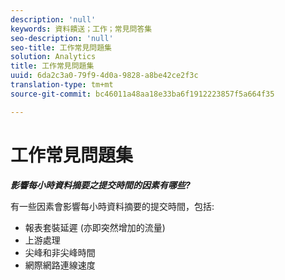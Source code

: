 ```yaml
---
description: 'null'
keywords: 資料饋送；工作；常見問答集
seo-description: 'null'
seo-title: 工作常見問題集
solution: Analytics
title: 工作常見問題集
uuid: 6da2c3a0-79f9-4d0a-9828-a8be42ce2f3c
translation-type: tm+mt
source-git-commit: bc46011a48aa18e33ba6f1912223857f5a664f35

---
```



# 工作常見問題集

***影響每小時資料摘要之提交時間的因素有哪些?***

有一些因素會影響每小時資料摘要的提交時間，包括:

* 報表套裝延遲 (亦即突然增加的流量)
* 上游處理
* 尖峰和非尖峰時間
* 網際網路連線速度
